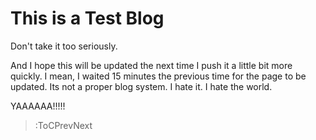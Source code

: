 # This is a Test Blog

Don't take it too seriously.

And I hope this will be updated the next time I push it a little bit more quickly. I mean, I waited 15 minutes
the previous time for the page to be updated. Its not a proper blog system. I hate it. I hate the world.

YAAAAAA!!!!!

> :ToCPrevNext
